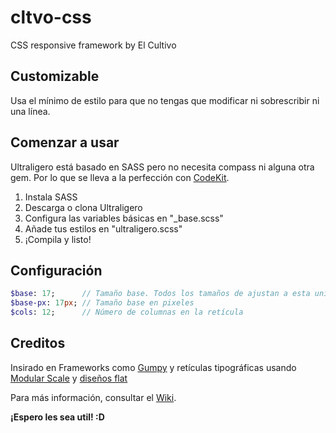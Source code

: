 cltvo-css
=========

CSS responsive framework by El Cultivo

## Customizable

Usa el mínimo de estilo para que no tengas que modificar ni sobrescribir ni una línea.

## Comenzar a usar

Ultraligero está basado en SASS pero no necesita compass ni alguna otra gem. Por lo que se lleva a la perfección con [CodeKit](https://incident57.com/codekit/).

1. Instala SASS
2. Descarga o clona Ultraligero
3. Configura las variables básicas en "_base.scss"
4. Añade tus estilos en "ultraligero.scss"
5. ¡Compila y listo!

## Configuración
```SASS
$base: 17;		// Tamaño base. Todos los tamaños de ajustan a esta unidad.
$base-px: 17px;	// Tamaño base en pixeles
$cols: 12;		// Número de columnas en la retícula
```

## Creditos
Insirado en Frameworks como [Gumpy](http://gumbyframework.com/) y retículas tipográficas usando [Modular Scale](http://modularscale.com/) y [diseños flat](http://fltdsgn.com/)

Para más información, consultar el [Wiki](https://github.com/el-cultivo/cltvo-responsive-frmwk/wiki).

**¡Espero les sea util! :D**
